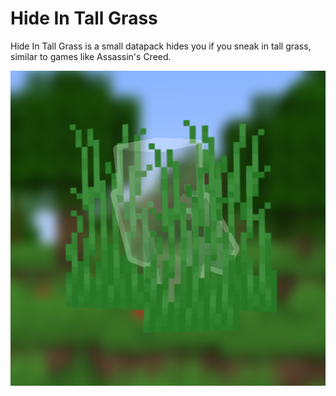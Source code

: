 # Hide In Tall Grass
Hide In Tall Grass is a small datapack hides you if you sneak in tall grass, similar to games like Assassin's Creed.

![The pack's icon](https://github.com/DragonPoika/HideInTallGrass/blob/963b0abdecea5ef482052f18c61b7102895dc265/pack.png)
